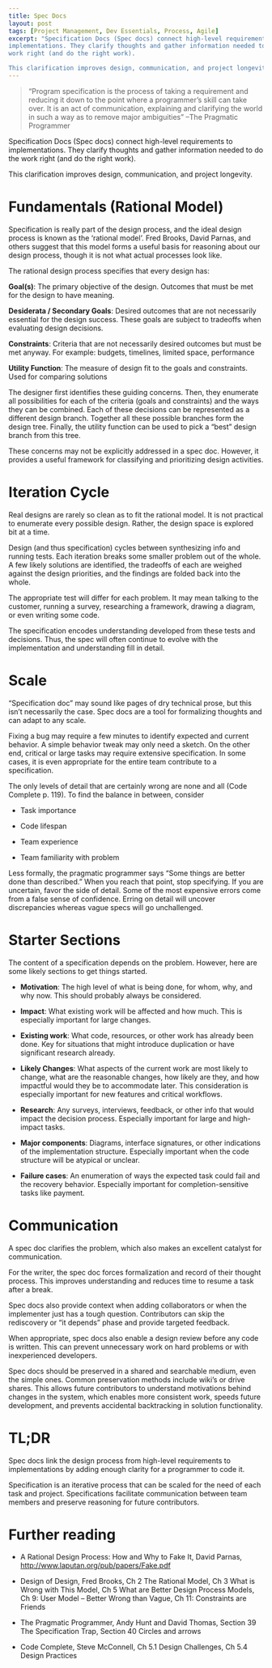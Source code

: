 ```yaml
---
title: Spec Docs
layout: post
tags: [Project Management, Dev Essentials, Process, Agile]
excerpt: "Specification Docs (Spec docs) connect high-level requirements to
implementations. They clarify thoughts and gather information needed to do the
work right (and do the right work).

This clarification improves design, communication, and project longevity."
---
```


>   “Program specification is the process of taking a requirement and reducing
>   it down to the point where a programmer’s skill can take over. It is an act
>   of communication, explaining and clarifying the world in such a way as to
>   remove major ambiguities” –The Pragmatic Programmer

Specification Docs (Spec docs) connect high-level requirements to
implementations. They clarify thoughts and gather information needed to do the
work right (and do the right work).

This clarification improves design, communication, and project longevity.

Fundamentals (Rational Model)
=============================

Specification is really part of the design process, and the ideal design process
is known as the ‘rational model’. Fred Brooks, David Parnas, and others suggest
that this model forms a useful basis for reasoning about our design process,
though it is not what actual processes look like.

The rational design process specifies that every design has:

**Goal(s)**: The primary objective of the design. Outcomes that must be met for
the design to have meaning.

**Desiderata / Secondary Goals**: Desired outcomes that are not necessarily
essential for the design success. These goals are subject to tradeoffs when
evaluating design decisions.

**Constraints**: Criteria that are not necessarily desired outcomes but must be
met anyway. For example: budgets, timelines, limited space, performance

**Utility Function**: The measure of design fit to the goals and constraints.
Used for comparing solutions

The designer first identifies these guiding concerns. Then, they enumerate all
possibilities for each of the criteria (goals and constraints) and the ways they
can be combined. Each of these decisions can be represented as a different
design branch. Together all these possible branches form the design tree.
Finally, the utility function can be used to pick a “best” design branch from
this tree.

These concerns may not be explicitly addressed in a spec doc. However, it
provides a useful framework for classifying and prioritizing design activities.

Iteration Cycle
===============

Real designs are rarely so clean as to fit the rational model. It is not
practical to enumerate every possible design. Rather, the design space is
explored bit at a time.

Design (and thus specification) cycles between synthesizing info and running
tests. Each iteration breaks some smaller problem out of the whole. A few likely
solutions are identified, the tradeoffs of each are weighed against the design
priorities, and the findings are folded back into the whole.

The appropriate test will differ for each problem. It may mean talking to the
customer, running a survey, researching a framework, drawing a diagram, or even
writing some code.

The specification encodes understanding developed from these tests and
decisions. Thus, the spec will often continue to evolve with the implementation
and understanding fill in detail.

Scale
=====

“Specification doc” may sound like pages of dry technical prose, but this isn’t
necessarily the case. Spec docs are a tool for formalizing thoughts and can
adapt to any scale.

Fixing a bug may require a few minutes to identify expected and current
behavior. A simple behavior tweak may only need a sketch. On the other end,
critical or large tasks may require extensive specification. In some cases, it
is even appropriate for the entire team contribute to a specification.

The only levels of detail that are certainly wrong are none and all (Code
Complete p. 119). To find the balance in between, consider

-   Task importance

-   Code lifespan

-   Team experience

-   Team familiarity with problem

Less formally, the pragmatic programmer says “Some things are better done than
described.” When you reach that point, stop specifying. If you are uncertain,
favor the side of detail. Some of the most expensive errors come from a false
sense of confidence. Erring on detail will uncover discrepancies whereas vague
specs will go unchallenged.

Starter Sections
================

The content of a specification depends on the problem. However, here are some
likely sections to get things started.

-   **Motivation**: The high level of what is being done, for whom, why, and why
    now. This should probably always be considered.

-   **Impact**: What existing work will be affected and how much. This is
    especially important for large changes.

-   **Existing work**: What code, resources, or other work has already been
    done. Key for situations that might introduce duplication or have
    significant research already.

-   **Likely Changes**: What aspects of the current work are most likely to
    change, what are the reasonable changes, how likely are they, and how
    impactful would they be to accommodate later. This consideration is
    especially important for new features and critical workflows.

-   **Research**: Any surveys, interviews, feedback, or other info that would
    impact the decision process. Especially important for large and high-impact
    tasks.

-   **Major components**: Diagrams, interface signatures, or other indications
    of the implementation structure. Especially important when the code
    structure will be atypical or unclear.

-   **Failure cases**: An enumeration of ways the expected task could fail and
    the recovery behavior. Especially important for completion-sensitive tasks
    like payment.

Communication
=============

A spec doc clarifies the problem, which also makes an excellent catalyst for
communication.

For the writer, the spec doc forces formalization and record of their thought
process. This improves understanding and reduces time to resume a task after a
break.

Spec docs also provide context when adding collaborators or when the implementer
just has a tough question. Contributors can skip the rediscovery or “it depends”
phase and provide targeted feedback.

When appropriate, spec docs also enable a design review before any code is
written. This can prevent unnecessary work on hard problems or with
inexperienced developers.

Spec docs should be preserved in a shared and searchable medium, even the simple
ones. Common preservation methods include wiki’s or drive shares. This allows
future contributors to understand motivations behind changes in the system,
which enables more consistent work, speeds future development, and prevents
accidental backtracking in solution functionality.

TL;DR
=====

Spec docs link the design process from high-level requirements to
implementations by adding enough clarity for a programmer to code it.

Specification is an iterative process that can be scaled for the need of each
task and project. Specifications facilitate communication between team members
and preserve reasoning for future contributors.

Further reading
===============

-   A Rational Design Process: How and Why to Fake It, David Parnas,
    <http://www.laputan.org/pub/papers/Fake.pdf>

-   Design of Design, Fred Brooks, Ch 2 The Rational Model, Ch 3 What is Wrong
    with This Model, Ch 5 What are Better Design Process Models, Ch 9: User
    Model – Better Wrong than Vague, Ch 11: Constraints are Friends

-   The Pragmatic Programmer, Andy Hunt and David Thomas, Section 39 The
    Specification Trap, Section 40 Circles and arrows

-   Code Complete, Steve McConnell, Ch 5.1 Design Challenges, Ch 5.4 Design
    Practices

